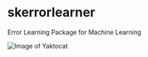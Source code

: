 # skerrorlearner
Error Learning Package for Machine Learning

![Image of Yaktocat](https://github.com/IndrashisDas/skerrorlearner/blob/main/Assets/Asset%2013.png)
